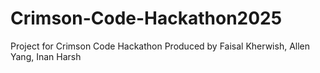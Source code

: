 # Crimson-Code-Hackathon2025
Project for Crimson Code Hackathon Produced by Faisal Kherwish, Allen Yang, Inan Harsh
